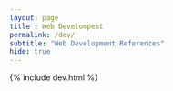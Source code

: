 ```yaml
--- 
layout: page
title : Web Develompent
permalink: /dev/
subtitle: "Web Development References"
hide: true
---
```


{% include dev.html %}